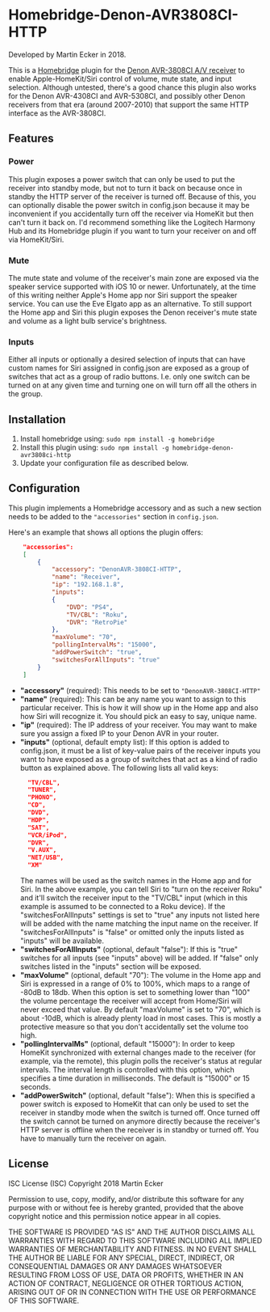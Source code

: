 # Homebridge-Denon-AVR3808CI-HTTP

Developed by Martin Ecker in 2018.

This is a [Homebridge](https://github.com/nfarina/homebridge) plugin for the [Denon AVR-3808CI A/V receiver](https://usa.denon.com/us/product/hometheater/receivers/avr3808ci) to enable Apple-HomeKit/Siri control of volume, mute state, and input selection. Although untested, there's a good chance this plugin also works for the Denon AVR-4308CI and AVR-5308CI, and possibly other Denon receivers from that era (around 2007-2010) that support the same HTTP interface as the AVR-3808CI.

## Features

### Power

This plugin exposes a power switch that can only be used to put the receiver into standby mode, but not to turn it back on because once in standby the HTTP server of the receiver is turned off. Because of this, you can optionally disable the power switch in config.json because it may be inconvenient if you accidentally turn off the receiver via HomeKit but then can't turn it back on. I'd recommend something like the Logitech Harmony Hub and its Homebridge plugin if you want to turn your receiver on and off via HomeKit/Siri.

### Mute

The mute state and volume of the receiver's main zone are exposed via the speaker service supported with iOS 10 or newer. Unfortunately, at the time of this writing neither Apple's Home app nor Siri support the speaker service. You can use the Eve Elgato app as an alternative. To still support the Home app and Siri this plugin exposes the Denon receiver's mute state and volume as a light bulb service's brightness.

### Inputs

Either all inputs or optionally a desired selection of inputs that can have custom names for Siri assigned in config.json are exposed as a group of switches that act as a group of radio buttons. I.e. only one switch can be turned on at any given time and turning one on will turn off all the others in the group.

## Installation

1. Install homebridge using: `sudo npm install -g homebridge`
1. Install this plugin using: `sudo npm install -g homebridge-denon-avr3808ci-http`
1. Update your configuration file as described below.

## Configuration

This plugin implements a Homebridge accessory and as such a new section needs to be added to the `"accessories"` section in `config.json`.

Here's an example that shows all options the plugin offers:

```json
    "accessories":
    [
        {
            "accessory": "DenonAVR-3808CI-HTTP",
            "name": "Receiver",
            "ip": "192.168.1.8",
            "inputs":
            {
                "DVD": "PS4",
                "TV/CBL": "Roku",
                "DVR": "RetroPie"
            },
            "maxVolume": "70",
            "pollingIntervalMs": "15000",
            "addPowerSwitch": "true",
            "switchesForAllInputs": "true"
        }
    ]
```

* **"accessory"** (required): This needs to be set to `"DenonAVR-3808CI-HTTP"`
* **"name"** (required): This can be any name you want to assign to this particular receiver. This is how it will show up in the Home app and also how Siri will recognize it. You should pick an easy to say, unique name.
* **"ip"** (required): The IP address of your receiver. You may want to make sure you assign a fixed IP to your Denon AVR in your router.
* **"inputs"** (optional, default empty list): If this option is added to config.json, it must be a list of key-value pairs of the receiver inputs you want to have exposed as a group of switches that act as a kind of radio button as explained above. The following lists all valid keys:
  ```json
    "TV/CBL",
    "TUNER",
    "PHONO",
    "CD",
    "DVD",
    "HDP",
    "SAT",
    "VCR/iPod",
    "DVR",
    "V.AUX",
    "NET/USB",
    "XM"
  ```
  The names will be used as the switch names in the Home app and for Siri. In the above example, you can tell Siri to "turn on the receiver Roku" and it'll switch the receiver input to the "TV/CBL" input (which in this example is assumed to be connected to a Roku device). If the "switchesForAllInputs" settings is set to "true" any inputs not listed here will be added with the name matching the input name on the receiver. If "switchesForAllInputs" is "false" or omitted only the inputs listed as "inputs" will be available.
* **"switchesForAllInputs"** (optional, default "false"): If this is "true" switches for all inputs (see "inputs" above) will be added. If "false" only switches listed in the "inputs" section will be exposed.
* **"maxVolume"** (optional, default "70"): The volume in the Home app and Siri is expressed in a range of 0% to 100%, which maps to a range of -80dB to 18db. When this option is set to something lower than "100" the volume percentage the receiver will accept from Home/Siri will never exceed that value. By default "maxVolume" is set to "70", which is about -10dB, which is already plenty load in most cases. This is mostly a protective measure so that you don't accidentally set the volume too high.
* **"pollingIntervalMs"** (optional, default "15000"): In order to keep HomeKit synchronized with external changes made to the receiver (for example, via the remote), this plugin polls the receiver's status at regular intervals. The interval length is controlled with this option, which specifies a time duration in milliseconds. The default is "15000" or 15 seconds.
* **"addPowerSwitch"** (optional, default "false"): When this is specified a power switch is exposed to HomeKit that can only be used to set the receiver in standby mode when the switch is turned off. Once turned off the switch cannot be turned on anymore directly because the receiver's HTTP server is offline when the receiver is in standby or turned off. You have to manually turn the receiver on again.

## License

ISC License (ISC)
Copyright 2018 Martin Ecker

Permission to use, copy, modify, and/or distribute this software for any purpose with or without fee is hereby granted, provided that the above copyright notice and this permission notice appear in all copies.

THE SOFTWARE IS PROVIDED "AS IS" AND THE AUTHOR DISCLAIMS ALL WARRANTIES WITH REGARD TO THIS SOFTWARE INCLUDING ALL IMPLIED WARRANTIES OF MERCHANTABILITY AND FITNESS. IN NO EVENT SHALL THE AUTHOR BE LIABLE FOR ANY SPECIAL, DIRECT, INDIRECT, OR CONSEQUENTIAL DAMAGES OR ANY DAMAGES WHATSOEVER RESULTING FROM LOSS OF USE, DATA OR PROFITS, WHETHER IN AN ACTION OF CONTRACT, NEGLIGENCE OR OTHER TORTIOUS ACTION, ARISING OUT OF OR IN CONNECTION WITH THE USE OR PERFORMANCE OF THIS SOFTWARE.